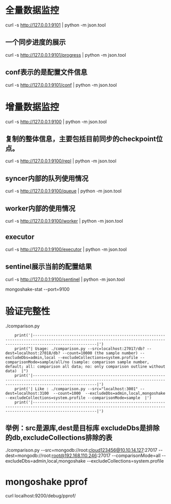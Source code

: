# 全量数据监控
curl -s  http://127.0.0.1:9101 | python -m json.tool

## 一个同步进度的展示
curl -s http://127.0.0.1:9101/progress | python -m json.tool

## conf表示的是配置文件信息
curl -s http://127.0.0.1:9101/conf | python -m json.tool

# 增量数据监控
curl -s http://127.0.0.1:9100 | python -m json.tool

## 复制的整体信息，主要包括目前同步的checkpoint位点。
curl -s http://127.0.0.1:9100/repl | python -m json.tool

## syncer内部的队列使用情况
curl -s http://127.0.0.1:9100/queue | python -m json.tool

## worker内部的使用情况
curl -s http://127.0.0.1:9100/worker | python -m json.tool

## executor
curl -s http://127.0.0.1:9100/executor | python -m json.tool

## sentinel展示当前的配置结果
curl -s http://127.0.0.1:9100/sentinel | python -m json.tool

mongoshake-stat --port=9100



# 验证完整性

./comparison.py

```shell
    print('|------------------------------------------------------------------------------------------------------------------------------------------------------------------------|')
    print("| Usage: ./comparison.py --src=localhost:27017/db? --dest=localhost:27018/db? --count=10000 (the sample number) --excludeDbs=admin,local --excludeCollections=system.profile --comparisonMode=sample/all/no (sample: comparison sample number, default; all: comparison all data; no: only comparison outline without data)  |")
    print('|------------------------------------------------------------------------------------------------------------------------------------------------------------------------|')
    print('| Like : ./comparison.py --src="localhost:3001" --dest=localhost:3100  --count=1000  --excludeDbs=admin,local,mongoshake --excludeCollections=system.profile --comparisonMode=sample  |')
    print('|------------------------------------------------------------------------------------------------------------------------------------------------------------------------|')
```
## 举例：src是源库,dest是目标库 excludeDbs是排除的db,excludeCollections排除的表
./comparison.py --src=mongodb://root:cloud123456@10.10.14.127:27017 --dest=mongodb://root:root@192.168.110.246:27017 --comparisonMode=all --excludeDbs=admin,local,mongoshake --excludeCollections=system.profile

# mongoshake pprof

curl localhost:9200/debug/pprof/
